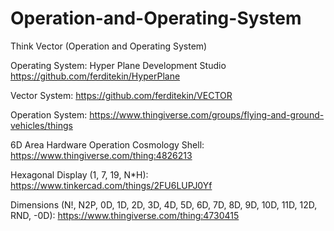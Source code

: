 # Operation-and-Operating-System
Think Vector (Operation and Operating System)

Operating System:
Hyper Plane Development Studio
https://github.com/ferditekin/HyperPlane

Vector System:
https://github.com/ferditekin/VECTOR

Operation System:
https://www.thingiverse.com/groups/flying-and-ground-vehicles/things

6D Area Hardware Operation Cosmology Shell:
https://www.thingiverse.com/thing:4826213

Hexagonal Display (1, 7, 19, N*H): 
https://www.tinkercad.com/things/2FU6LUPJ0Yf

Dimensions (N!, N2P, 0D, 1D, 2D, 3D, 4D, 5D, 6D, 7D, 8D, 9D, 10D, 11D, 12D, RND, -0D):
https://www.thingiverse.com/thing:4730415
